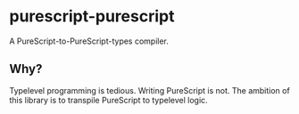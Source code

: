 # purescript-purescript

A PureScript-to-PureScript-types compiler.

## Why?

Typelevel programming is tedious. Writing PureScript is not. The ambition of this library is to transpile PureScript to typelevel logic.
